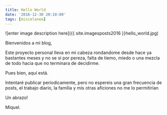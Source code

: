 ```yaml
---
title: Hello World
date: '2016-12-30 20:10:00'
tags: [miscelanea]
---
```


![enter image description here]({{ site.imagesposts2016 }}hello_world.jpg)

Bienvenidos a mi blog, 

Este proyecto personal lleva en mi cabeza rondandome desde hace ya bastantes meses y no se si por pereza, falta de tiemo, miedo o una mezcla de todo hacia que no terminara de decidirme.

Pues bien, aquí está.

Intentaré publicar periodicamente, pero no espereis una gran frecuencia de posts, el trabajo diario, la família y mis otras aficiones no me lo permitirían

Un abrazo!

Miquel.